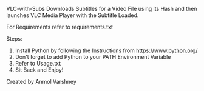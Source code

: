 VLC-with-Subs
Downloads Subtitles for a Video File using its Hash and then launches VLC Media Player with the Subtitle Loaded.  

For Requirements refer to requirements.txt

Steps:  
1. Install Python by following the Instructions from https://www.python.org/  
2. Don't forget to add Python to your PATH Environment Variable  
3. Refer to Usage.txt  
4. Sit Back and Enjoy!  

Created by Anmol Varshney  
